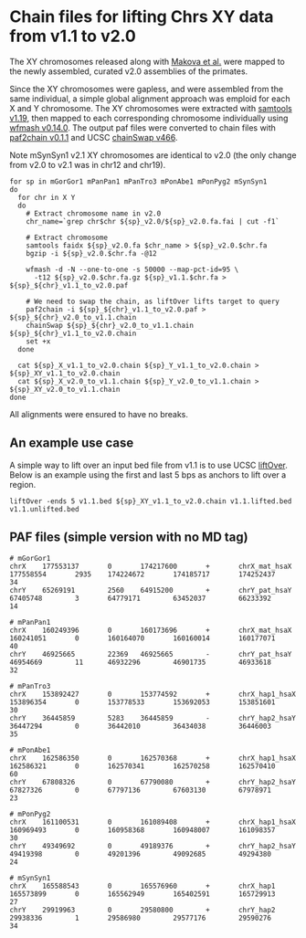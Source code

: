 # Chain files for lifting Chrs XY data from v1.1 to v2.0

The XY chromosomes released along with [Makova et al.](https://www.nature.com/articles/s41586-024-07473-2) were mapped to the newly assembled, curated v2.0 assemblies of the primates.

Since the XY chromosomes were gapless, and were assembled from the same individual, a simple global alignment approach was emploid for each X and Y chromosome. The XY chromosomes were extracted with [samtools v1.19](https://github.com/samtools/samtools), then mapped to each corresponding chromosome individually using [wfmash v0.14.0](https://github.com/waveygang/wfmash). The output paf files were converted to chain files with [paf2chain v0.1.1](https://github.com/AndreaGuarracino/paf2chain) and UCSC [chainSwap v466](https://hgdownload.soe.ucsc.edu/admin/exe/).

Note mSynSyn1 v2.1 XY chromosomes are identical to v2.0 (the only change from v2.0 to v2.1 was in chr12 and chr19).

```shell
for sp in mGorGor1 mPanPan1 mPanTro3 mPonAbe1 mPonPyg2 mSynSyn1
do
  for chr in X Y
  do
    # Extract chromosome name in v2.0
	chr_name=`grep chr$chr ${sp}_v2.0/${sp}_v2.0.fa.fai | cut -f1`

	# Extract chromosome
	samtools faidx ${sp}_v2.0.fa $chr_name > ${sp}_v2.0.$chr.fa
	bgzip -i ${sp}_v2.0.$chr.fa -@12

	wfmash -d -N --one-to-one -s 50000 --map-pct-id=95 \
	  -t12 ${sp}_v2.0.$chr.fa.gz ${sp}_v1.1.$chr.fa > ${sp}_${chr}_v1.1_to_v2.0.paf

	# We need to swap the chain, as liftOver lifts target to query
	paf2chain -i ${sp}_${chr}_v1.1_to_v2.0.paf > ${sp}_${chr}_v2.0_to_v1.1.chain
	chainSwap ${sp}_${chr}_v2.0_to_v1.1.chain ${sp}_${chr}_v1.1_to_v2.0.chain
	set +x
  done

  cat ${sp}_X_v1.1_to_v2.0.chain ${sp}_Y_v1.1_to_v2.0.chain > ${sp}_XY_v1.1_to_v2.0.chain
  cat ${sp}_X_v2.0_to_v1.1.chain ${sp}_Y_v2.0_to_v1.1.chain > ${sp}_XY_v2.0_to_v1.1.chain
done
```
All alignments were ensured to have no breaks.

## An example use case
A simple way to lift over an input bed file from v1.1 is to use UCSC [liftOver](https://genome.ucsc.edu/goldenPath/help/hgTracksHelp.html#Liftover). Below is an example using the first and last 5 bps as anchors to lift over a region.
```shell
liftOver -ends 5 v1.1.bed ${sp}_XY_v1.1_to_v2.0.chain v1.1.lifted.bed v1.1.unlifted.bed
```

## PAF files (simple version with no MD tag)
```
# mGorGor1
chrX    177553137       0       174217600       +       chrX_mat_hsaX   177558554       2935    174224672       174185717       174252437       34
chrY    65269191        2560    64915200        +       chrY_pat_hsaY   67405748        3       64779171        63452037        66233392        14

# mPanPan1
chrX    160249396       0       160173696       +       chrX_mat_hsaX   160241051       0       160164070       160160014       160177071       40
chrY    46925665        22369   46925665        -       chrY_pat_hsaY   46954669        11      46932296        46901735        46933618        32

# mPanTro3
chrX    153892427       0       153774592       +       chrX_hap1_hsaX  153896354       0       153778533       153692053       153851601       30
chrY    36445859        5283    36445859        -       chrY_hap2_hsaY  36447294        0       36442010        36434038        36446003        35

# mPonAbe1
chrX    162586350       0       162570368       +       chrX_hap1_hsaX  162586321       0       162570341       162570258       162570410       60
chrY    67808326        0       67790080        +       chrY_hap2_hsaY  67827326        0       67797136        67603130        67978971        23

# mPonPyg2
chrX    161100531       0       161089408       +       chrX_hap1_hsaX  160969493       0       160958368       160948007       161098357       30
chrY    49349692        0       49189376        +       chrY_hap2_hsaY  49419398        0       49201396        49092685        49294380        24

# mSynSyn1
chrX    165588543       0       165576960       +       chrX_hap1       165573899       0       165562949       165402591       165729913       27
chrY    29919963        0       29580800        +       chrY_hap2       29938336        1       29586980        29577176        29590276        34
```